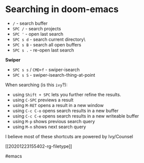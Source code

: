 # Searching in doom-emacs

- `/` - search buffer
- `SPC /` - search projects
- `SPC '` - open last search
- `SPC s d` - search current directory\
- `SPC s B` - search all open buffers
- `SPC s .` - re-open last search

**Swiper**
- `SPC s s` /  `CMD+f` - swiper-isearch
- `SPC s S` - swiper-isearch-thing-at-point

When searching (is this `ivy`?):
- using `Shift + SPC` lets you further refine the results.
- using `C-SPC` previews a result
- using `M-RET` opens a result in a new window
- using `C-c C-o` opens search results in a new buffer
- using `C-c C-e` opens search results in a new writeable buffer
- using `M-p` shows previous search query
- using `M-n` shows next search query


I believe most of these shortcuts are powered by Ivy/Counsel

[[20201223155402-rg-filetype]]

#emacs
